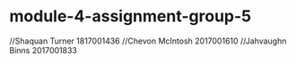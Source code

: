 # module-4-assignment-group-5
//Shaquan Turner 1817001436  //Chevon McIntosh 2017001610     //Jahvaughn Binns 2017001833
